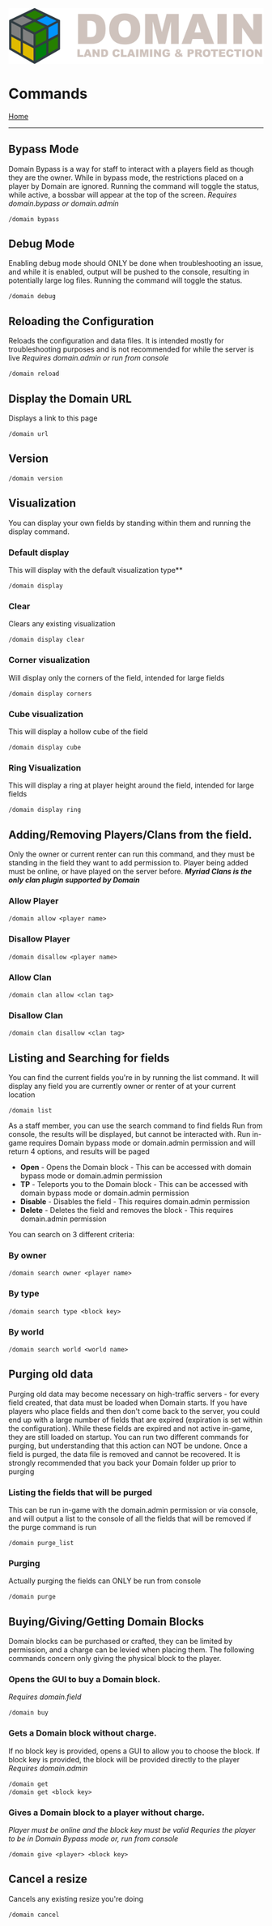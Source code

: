 ![Domain](/images/domain_alt_small.png)

# Commands

[Home](https://torpkev.github.io/domain_docs)

---

## Bypass Mode

Domain Bypass is a way for staff to interact with a players field as though they are the owner.  While in bypass mode, the restrictions placed on a player by Domain are ignored.
Running the command will toggle the status, while active, a bossbar will appear at the top of the screen.
*Requires domain.bypass or domain.admin*

    /domain bypass

## Debug Mode

Enabling debug mode should ONLY be done when troubleshooting an issue, and while it is enabled, output will be pushed to the console, resulting in potentially large log files.
Running the command will toggle the status.

    /domain debug

## Reloading the Configuration

Reloads the configuration and data files. It is intended mostly for troubleshooting purposes and is not recommended for while the server is live
*Requires domain.admin or run from console*

    /domain reload

## Display the Domain URL

Displays a link to this page

    /domain url

## Version

    /domain version

## Visualization

You can display your own fields by standing within them and running the display command.  

### Default display

This will display with the default visualization type**

    /domain display

### Clear

Clears any existing visualization

    /domain display clear

### Corner visualization

Will display only the corners of the field, intended for large fields

    /domain display corners

### Cube visualization

This will display a hollow cube of the field

    /domain display cube

### Ring Visualization

This will display a ring at player height around the field, intended for large fields

    /domain display ring

## Adding/Removing Players/Clans from the field.

Only the owner or current renter can run this command, and they must be standing in the field they want to add permission to.
Player being added must be online, or have played on the server before.
***Myriad Clans is the only clan plugin supported by Domain***

### Allow Player
    /domain allow <player name>

### Disallow Player
    /domain disallow <player name>

### Allow Clan
    /domain clan allow <clan tag>

### Disallow Clan
    /domain clan disallow <clan tag>

## Listing and Searching for fields

You can find the current fields you're in by running the list command.  It will display any field you are currently owner or renter of at your current location

    /domain list

As a staff member, you can use the search command to find fields 
Run from console, the results will be displayed, but cannot be interacted with.
Run in-game requires Domain bypass mode or domain.admin permission and will return 4 options, and results will be paged
- **Open** - Opens the Domain block - This can be accessed with domain bypass mode or domain.admin permission
- **TP** - Teleports you to the Domain block - This can be accessed with domain bypass mode or domain.admin permission
- **Disable** - Disables the field - This requires domain.admin permission
- **Delete** - Deletes the field and removes the block - This requires domain.admin permission

You can search on 3 different criteria:

### By owner

    /domain search owner <player name>

### By type

    /domain search type <block key>

### By world

    /domain search world <world name>

## Purging old data

Purging old data may become necessary on high-traffic servers - for every field created, that data must be loaded when Domain starts.  If you have players who place fields and then don't come back to the server, you could end up with a large number of fields that are expired (expiration is set within the configuration).
While these fields are expired and not active in-game, they are still loaded on startup.  You can run two different commands for purging, but understanding that this action can NOT be undone.  Once a field is purged, the data file is removed and cannot be recovered.  It is strongly recommended that you back your Domain folder up prior to purging

### Listing the fields that will be purged

This can be run in-game with the domain.admin permission or via console, and will output a list to the console of all the fields that will be removed if the purge command is run

    /domain purge_list

### Purging

Actually purging the fields can ONLY be run from console

    /domain purge

## Buying/Giving/Getting Domain Blocks

Domain blocks can be purchased or crafted, they can be limited by permission, and a charge can be levied when placing them.  The following commands concern only giving the physical block to the player.

### Opens the GUI to buy a Domain block.
*Requires domain.field*

    /domain buy

### Gets a Domain block without charge.

If no block key is provided, opens a GUI to allow you to choose the block.  If block key is provided, the block will be provided directly to the player
*Requires domain.admin*

    /domain get
    /domain get <block key>

### Gives a Domain block to a player without charge.  
*Player must be online and the block key must be valid*
*Requries the player to be in Domain Bypass mode or, run from console*

    /domain give <player> <block key>

## Cancel a resize

Cancels any existing resize you're doing

    /domain cancel
